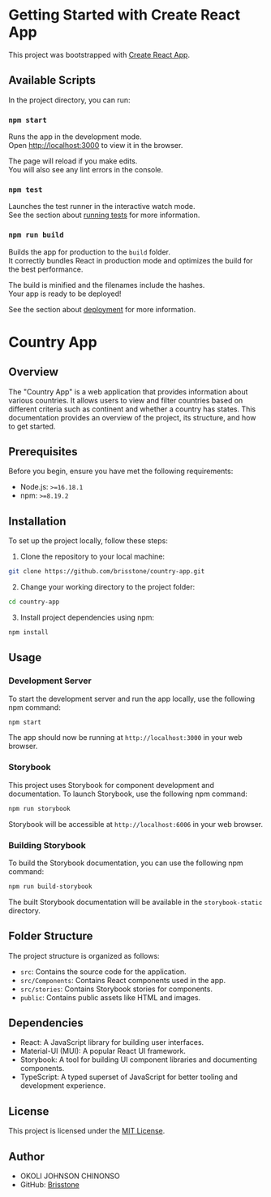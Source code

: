 # Getting Started with Create React App

This project was bootstrapped with [Create React App](https://github.com/facebook/create-react-app).

## Available Scripts

In the project directory, you can run:

### `npm start`

Runs the app in the development mode.\
Open [http://localhost:3000](http://localhost:3000) to view it in the browser.

The page will reload if you make edits.\
You will also see any lint errors in the console.

### `npm test`

Launches the test runner in the interactive watch mode.\
See the section about [running tests](https://facebook.github.io/create-react-app/docs/running-tests) for more information.

### `npm run build`

Builds the app for production to the `build` folder.\
It correctly bundles React in production mode and optimizes the build for the best performance.

The build is minified and the filenames include the hashes.\
Your app is ready to be deployed!

See the section about [deployment](https://facebook.github.io/create-react-app/docs/deployment) for more information.



# Country App

## Overview

The "Country App" is a web application that provides information about various countries. It allows users to view and filter countries based on different criteria such as continent and whether a country has states. This documentation provides an overview of the project, its structure, and how to get started.

## Prerequisites

Before you begin, ensure you have met the following requirements:

- Node.js: `>=16.18.1`
- npm: `>=8.19.2`

## Installation

To set up the project locally, follow these steps:

1. Clone the repository to your local machine:

```bash
git clone https://github.com/brisstone/country-app.git
```

2. Change your working directory to the project folder:

```bash
cd country-app
```

3. Install project dependencies using npm:

```bash
npm install
```

## Usage

### Development Server

To start the development server and run the app locally, use the following npm command:

```bash
npm start
```

The app should now be running at `http://localhost:3000` in your web browser.

### Storybook

This project uses Storybook for component development and documentation. To launch Storybook, use the following npm command:

```bash
npm run storybook
```

Storybook will be accessible at `http://localhost:6006` in your web browser.

### Building Storybook

To build the Storybook documentation, you can use the following npm command:

```bash
npm run build-storybook
```

The built Storybook documentation will be available in the `storybook-static` directory.

## Folder Structure

The project structure is organized as follows:

- `src`: Contains the source code for the application.
- `src/Components`: Contains React components used in the app.
- `src/stories`: Contains Storybook stories for components.
- `public`: Contains public assets like HTML and images.

## Dependencies

- React: A JavaScript library for building user interfaces.
- Material-UI (MUI): A popular React UI framework.
- Storybook: A tool for building UI component libraries and documenting components.
- TypeScript: A typed superset of JavaScript for better tooling and development experience.

## License

This project is licensed under the [MIT License](LICENSE).

## Author

- OKOLI JOHNSON CHINONSO
- GitHub: [Brisstone](https://github.com/brisstone)



